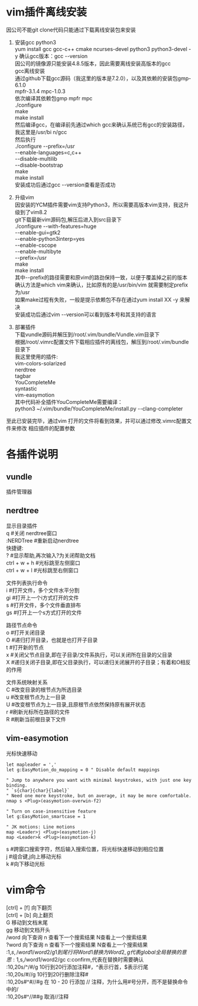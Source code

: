# vim插件离线安装
因公司不能git clone代码只能通过下载离线安装包来安装  

1. 安装gcc python3  
yum install gcc gcc-c++ cmake ncurses-devel python3 python3-devel -y
确认gcc版本：gcc --version  
因公司的镜像源只能安装4.8.5版本，因此需要离线安装高版本的gcc  
gcc离线安装  
通过github下载gcc源码（我这里的版本是7.2.0），以及其依赖的安装包gmp-6.1.0  
mpfr-3.1.4 mpc-1.0.3  
依次编译其依赖包gmp mpfr mpc  
./configure  
make  
make install  
然后编译gcc，在编译前先通过which gcc来确认系统已有gcc的安装路径，我这里是/usr/bi
n/gcc  
然后执行  
./configure --prefix=/usr \
            --enable-languages=c,c++ \
            --disable-multilib       \
            --disable-bootstrap  
make  
make install  
安装成功后通过gcc --version查看是否成功  

2. 升级vim  
因安装的YCM插件需要vim支持Python3，所以需要高版本vim支持，我这升级到了vim8.2  
git下载最新vim源码包,解压后进入到src目录下  
./configure --with-features=huge \
            --enable-gui=gtk2  \
            --enable-python3interp=yes \
            --enable-cscope \
            --enable-multibyte \
            --prefix=/usr  
make  
make install  
其中--prefix的路径需要和原vim的路劲保持一致，以便于覆盖掉之前的版本  
确认方法是which vim来确认，比如原有的是/usr/bin/vim 就需要制定prefix为/usr  
如果make过程有失败，一般是提示依赖包不存在通过yum install XX -y 来解决  
安装成功后通过vim --version可以看到版本号和其支持的语言  

3. 部署插件  
下载vundle源码并解压到/root/.vim/bundle/Vundle.vim目录下  
根据/root/.vimrc配置文件下载相应插件的离线包，解压到/root/.vim/bundle目录下  
我这里使用的插件:  
vim-colors-solarized  
nerdtree  
tagbar  
YouCompleteMe  
syntastic  
vim-easymotion  
其中代码补全插件YouCompleteMe需要编译：  
python3 ~/.vim/bundle/YouCompleteMe/install.py --clang-completer  

至此已安装完毕，通过vim 打开的文件将看到效果，并可以通过修改.vimrc配置文件来修改
相应插件的配置参数  

# 各插件说明
## vundle  
插件管理器 

## nerdtree 
显示目录插件  
q #关闭 nerdtree窗口  
:NERDTree #重新启动nerdtree  
快捷键:  
? #显示帮助,再次输入?为关闭帮助文档  
ctrl + w + h #光标跳至左侧窗口  
ctrl + w + l #光标跳至右侧窗口  

文件列表执行命令  
i #打开文件，多个文件水平分割  
gi #打开上一个i方式打开的文件  
s #打开文件，多个文件垂直排布  
gs #打开上一个s方式打开的文件  

路径节点命令  
o #打开关闭目录  
O #递归打开目录，也就是也打开子目录  
t #打开新的节点  
x #关闭父节点目录,即在子目录/文件系执行，可以关闭所在目录的父目录  
X #递归关闭子目录,即在父目录执行，可以递归关闭展开的子目录；有着和O相反的作用  

文件系统映射关系  
C #改变目录的根节点为所选目录  
u #改变根节点为上一目录  
U #改变根节点为上一目录,且原根节点依然保持原有展开状态  
r #刷新光标所在路径的文件  
R #刷新当前根目录下文件  

## vim-easymotion
光标快速移动  
```vimrnc
let mapleader = ','
let g:EasyMotion_do_mapping = 0 " Disable default mappings

" Jump to anywhere you want with minimal keystrokes, with just one key binding.
" `s{char}{char}{label}`
" Need one more keystroke, but on average, it may be more comfortable.
nmap s <Plug>(easymotion-overwin-f2)

" Turn on case-insensitive feature
let g:EasyMotion_smartcase = 1

" JK motions: Line motions
map <Leader>j <Plug>(easymotion-j)
map <Leader>k <Plug>(easymotion-k)
```
s #跨窗口搜索字符，然后输入搜索位置，将光标快速移动到相应位置  
<leader>j #组合键,j向上移动光标  
<leader>k #向下移动光标  

# vim命令  
[ctrl] + [f] 向下翻页  
[ctrl] + [b] 向上翻页  
G 移动到文档末尾  
gg 移动到文档开头  
/word 向下查询 n 查看下一个搜索结果 N查看上一个搜索结果  
?word 向下查询 n 查看下一个搜索结果 N查看上一个搜索结果  
:1,$s,/word1/word2/g 1到尾行将Word1替换为Word2,g代表global全局替换的意思  
:1,$s,/word1/word2/gc c:confirm,代表在替换时需要确认  
:10,20s/^/#/g 10行到20行添加注释#，^表示行首，$表示行尾  
:10,20s/#//g 10行到20行删除注释#  
:10,20s#^#//#g 在 10 - 20 行添加 // 注释，为什么用#号分开，而不是替换命令中的/  
:10,20s#^//##g 取消//注释  



